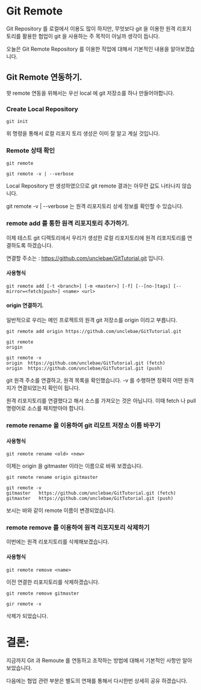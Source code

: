 # Git Remote

Git Repository 를 로컬에서 이용도 많이 하지만, 무엇보다 git 을 이용한 원격 리포지토리를 활용한 협업이 git 을 사용하는 주 목적이 아닐까 생각이 듭니다.

오늘은 Git Remote Repository 를 이용한 작업에 대해서 기본적인 내용을 알아보겠습니다.

## Git Remote 연동하기.

햣 remote 연동을 위해서는 우선 local 에 git 저장소를 하나 만들어야합니다.

### Create Local Repository

```
git init
```

위 명령을 통해서 로컬 리포지 토리 생성은 이미 잘 알고 계실 것입니다.

### Remote 상태 확인

```
git remote

git remote -v | --verbose
```

Local Repository 만 생성하였으므로 git remote 결과는 아무런 값도 나타나지 않습니다.

git remote -v | --verbose 는 원격 리포지토리 상세 정보를 확인할 수 있습니다.

### remote add 를 통한 원격 리포지토리 추가하기.

이제 테스트 git 디렉토리에서 우리가 생성한 로컬 리포지토리에 원격 리포지토리를 연결하도록 하겠습니다.

연결할 주소는 : https://github.com/unclebae/GitTutorial.git 입니다.

#### 사용형식

```
git remote add [-t <branch>] [-m <master>] [-f] [--[no-]tags] [--mirror=<fetch|push>] <name> <url>
```

#### origin 연결하기.

일반적으로 우리는 메인 프로젝트의 원격 git 저장소를 origin 이라고 부릅니다.

```
git remote add origin https://github.com/unclebae/GitTutorial.git

git remote
origin

git remote -v
origin	https://github.com/unclebae/GitTutorial.git (fetch)
origin	https://github.com/unclebae/GitTutorial.git (push)

```

git 원격 주소를 연결하고, 원격 목록을 확인했습니다. -v 를 수행하면 정확히 어떤 원격지가 연결되었는지 확인이 됩니다.

원격 리포지토리를 연결했다고 해서 소스를 가져오는 것은 아닙니다. 이때 fetch 나 pull 명령어로 소스를 패치받아야 합니다.

### remote rename 을 이용하여 git 리모트 저장소 이름 바꾸기

#### 사용형식

```
git remote rename <old> <new>
```

이제는 origin 을 gitmaster 이라는 이름으로 바꿔 보겠습니다.

```
git remote rename origin gitmaster

git remote -v
gitmaster	https://github.com/unclebae/GitTutorial.git (fetch)
gitmaster	https://github.com/unclebae/GitTutorial.git (push)
```

보시는 바와 같이 remote 이름이 변경되었습니다.

### remote remove 를 이용하여 원격 리포지토리 삭제하기

이번에는 원격 리포지토리를 삭제해보겠습니다.

#### 사용형식

```
git remote remove <name>
```

이전 연결한 리포지토리를 삭제하겠습니다.

```
git remote remove gitmaster

gir remote -v

```

삭제가 되었습니다.

# 결론:

지금까지 Git 과 Remoute 를 연동하고 조작하는 방법에 대해서 기본적인 사항만 알아보았습니다.

다음에는 협업 관련 부분은 별도의 연재를 통해서 다시한번 상세히 공유 하겠습니다.
